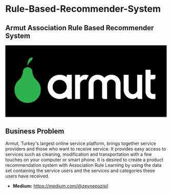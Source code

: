 # Rule-Based-Recommender-System
## Armut Association Rule Based Recommender System
![Screenshot](6.png)

## Business Problem

Armut, Turkey's largest online service platform, brings together service providers and those who want to receive service. It provides easy access to services such as cleaning, modification and transportation with a few touches on your computer or smart phone.
It is desired to create a product recommendation system with Association Rule Learning by using the data set containing the service users and the services and categories these users have received.

- **Medium:** https://medium.com/@zeynepozisil
